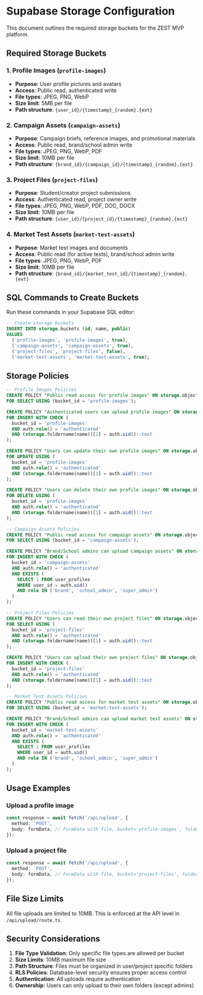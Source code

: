 # Supabase Storage Configuration

This document outlines the required storage buckets for the ZEST MVP platform.

## Required Storage Buckets

### 1. Profile Images (`profile-images`)
- **Purpose**: User profile pictures and avatars
- **Access**: Public read, authenticated write
- **File types**: JPEG, PNG, WebP
- **Size limit**: 5MB per file
- **Path structure**: `{user_id}/{timestamp}_{random}.{ext}`

### 2. Campaign Assets (`campaign-assets`)
- **Purpose**: Campaign briefs, reference images, and promotional materials
- **Access**: Public read, brand/school admin write
- **File types**: JPEG, PNG, WebP, PDF
- **Size limit**: 10MB per file
- **Path structure**: `{brand_id}/{campaign_id}/{timestamp}_{random}.{ext}`

### 3. Project Files (`project-files`)
- **Purpose**: Student/creator project submissions
- **Access**: Authenticated read, project owner write
- **File types**: JPEG, PNG, WebP, PDF, DOC, DOCX
- **Size limit**: 10MB per file
- **Path structure**: `{user_id}/{project_id}/{timestamp}_{random}.{ext}`

### 4. Market Test Assets (`market-test-assets`)
- **Purpose**: Market test images and documents
- **Access**: Public read (for active tests), brand/school admin write
- **File types**: JPEG, PNG, WebP, PDF
- **Size limit**: 10MB per file
- **Path structure**: `{brand_id}/{market_test_id}/{timestamp}_{random}.{ext}`

## SQL Commands to Create Buckets

Run these commands in your Supabase SQL editor:

```sql
-- Create storage buckets
INSERT INTO storage.buckets (id, name, public)
VALUES 
  ('profile-images', 'profile-images', true),
  ('campaign-assets', 'campaign-assets', true),
  ('project-files', 'project-files', false),
  ('market-test-assets', 'market-test-assets', true);
```

## Storage Policies

```sql
-- Profile Images Policies
CREATE POLICY "Public read access for profile images" ON storage.objects
FOR SELECT USING (bucket_id = 'profile-images');

CREATE POLICY "Authenticated users can upload profile images" ON storage.objects
FOR INSERT WITH CHECK (
  bucket_id = 'profile-images' 
  AND auth.role() = 'authenticated'
  AND (storage.foldername(name))[1] = auth.uid()::text
);

CREATE POLICY "Users can update their own profile images" ON storage.objects
FOR UPDATE USING (
  bucket_id = 'profile-images' 
  AND auth.role() = 'authenticated'
  AND (storage.foldername(name))[1] = auth.uid()::text
);

CREATE POLICY "Users can delete their own profile images" ON storage.objects
FOR DELETE USING (
  bucket_id = 'profile-images' 
  AND auth.role() = 'authenticated'
  AND (storage.foldername(name))[1] = auth.uid()::text
);

-- Campaign Assets Policies
CREATE POLICY "Public read access for campaign assets" ON storage.objects
FOR SELECT USING (bucket_id = 'campaign-assets');

CREATE POLICY "Brand/School admins can upload campaign assets" ON storage.objects
FOR INSERT WITH CHECK (
  bucket_id = 'campaign-assets' 
  AND auth.role() = 'authenticated'
  AND EXISTS (
    SELECT 1 FROM user_profiles 
    WHERE user_id = auth.uid() 
    AND role IN ('brand', 'school_admin', 'super_admin')
  )
);

-- Project Files Policies
CREATE POLICY "Users can read their own project files" ON storage.objects
FOR SELECT USING (
  bucket_id = 'project-files' 
  AND auth.role() = 'authenticated'
  AND (storage.foldername(name))[1] = auth.uid()::text
);

CREATE POLICY "Users can upload their own project files" ON storage.objects
FOR INSERT WITH CHECK (
  bucket_id = 'project-files' 
  AND auth.role() = 'authenticated'
  AND (storage.foldername(name))[1] = auth.uid()::text
);

-- Market Test Assets Policies
CREATE POLICY "Public read access for market test assets" ON storage.objects
FOR SELECT USING (bucket_id = 'market-test-assets');

CREATE POLICY "Brand/School admins can upload market test assets" ON storage.objects
FOR INSERT WITH CHECK (
  bucket_id = 'market-test-assets' 
  AND auth.role() = 'authenticated'
  AND EXISTS (
    SELECT 1 FROM user_profiles 
    WHERE user_id = auth.uid() 
    AND role IN ('brand', 'school_admin', 'super_admin')
  )
);
```

## Usage Examples

### Upload a profile image
```typescript
const response = await fetch('/api/upload', {
  method: 'POST',
  body: formData, // FormData with file, bucket='profile-images', folder=userId
});
```

### Upload a project file
```typescript
const response = await fetch('/api/upload', {
  method: 'POST',
  body: formData, // FormData with file, bucket='project-files', folder=`${userId}/${projectId}`
});
```

## File Size Limits

All file uploads are limited to 10MB. This is enforced at the API level in `/api/upload/route.ts`.

## Security Considerations

1. **File Type Validation**: Only specific file types are allowed per bucket
2. **Size Limits**: 10MB maximum file size
3. **Path Structure**: Files must be organized in user/project specific folders
4. **RLS Policies**: Database-level security ensures proper access control
5. **Authentication**: All uploads require authentication
6. **Ownership**: Users can only upload to their own folders (except admins)